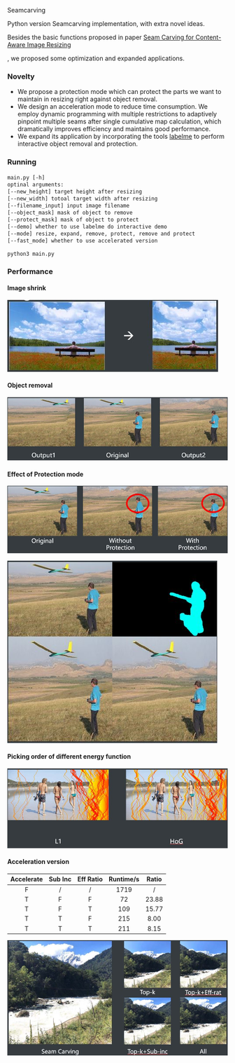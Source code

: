 Seamcarving

Python version Seamcarving implementation, with extra novel ideas.

Besides the basic functions proposed in paper [Seam Carving for Content-Aware Image Resizing](https://perso.crans.org/frenoy/matlab2012/seamcarving.pdf)

, we proposed some optimization and expanded applications.

### Novelty

- We propose a protection mode which can protect the parts we want to maintain in resizing right against object removal.
- We design an acceleration mode to reduce time consumption. We employ dynamic programming with multiple restrictions to adaptively pinpoint multiple seams after single cumulative map calculation, which dramatically improves efficiency and maintains good performance.
- We expand its application by incorporating the tools [labelme](https://github.com/wkentaro/labelme) to perform interactive object removal and protection.

### Running

```
main.py [-h]
optinal arguments:
[--new_height] target height after resizing
[--new_width] totoal target width after resizing
[--filename_input] input image filename
[--object_mask] mask of object to remove
[--protect_mask] mask of object to protect
[--demo] whether to use labelme do interactive demo
[--mode] resize, expand, remove, protect, remove and protect
[--fast_mode] whether to use accelerated version
```

```
python3 main.py
```

### Performance

#### Image shrink

![avatar](readme/02.JPG)

#### Object removal

![avatar](readme/01.JPG)

#### Effect of Protection mode

![avatar](readme/03.JPG)

![avatar](readme/04.JPG)

#### Picking order of different energy function

![avatar](readme/05.JPG)

#### Acceleration version

| **Accelerate** | **Sub Inc** | **Eff Ratio** | **Runtime/s** | **Ratio** |
| :------------: | :---------: | :-----------: | :-----------: | :-------: |
|       F        |      /      |       /       |     1719      |     /     |
|       T        |      F      |       F       |      72       |   23.88   |
|       T        |      F      |       T       |      109      |   15.77   |
|       T        |      T      |       F       |      215      |   8.00    |
|       T        |      T      |       T       |      211      |   8.15    |

![avatar](readme/07.JPG)